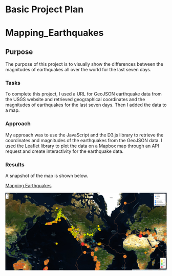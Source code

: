 # Basic Project Plan
# Mapping_Earthquakes
## Purpose
The purpose of this project is to visually show the differences between the magnitudes of earthquakes all over the world for the last seven days.

### Tasks
To complete this project, I used a URL for GeoJSON earthquake data from the USGS website and retrieved geographical coordinates and the magnitudes of earthquakes for the last seven days. Then I added the data to a map.

### Approach
My approach was to use the JavaScript and the D3.js library to retrieve the coordinates and magnitudes of the earthquakes from the GeoJSON data. I used the Leaflet library to plot the data on a Mapbox map through an API request and create interactivity for the earthquake data.

### Results

A snapshot of the map is shown below. 

[Mapping Earthquakes](https://jeremykray.github.io/Mapping_Earthquakes/)

![Mapping Earthquakes](https://github.com/JeremyKRay/Mapping_Earthquakes/blob/819862b19a746455c43e560e8141e1df7a2a3973/Earthquake_Challenge/Mapping_Earthquakes.png)
